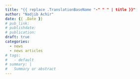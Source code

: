 ```yaml
---
title: "{{ replace .TranslationBaseName "-" " " | title }}"
author: "Nadjib Achir"
date: {{ .Date }}
# pub_link: 
# publishdate:
# publication:
draft: true
categories:
  - news
  - news articles
# tags:
#   - default
# summary: |
#   Summary or abstract
---
```

